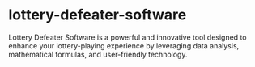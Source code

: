 # lottery-defeater-software
Lottery Defeater Software is a powerful and innovative tool designed to enhance your lottery-playing experience by leveraging data analysis, mathematical formulas, and user-friendly technology.
